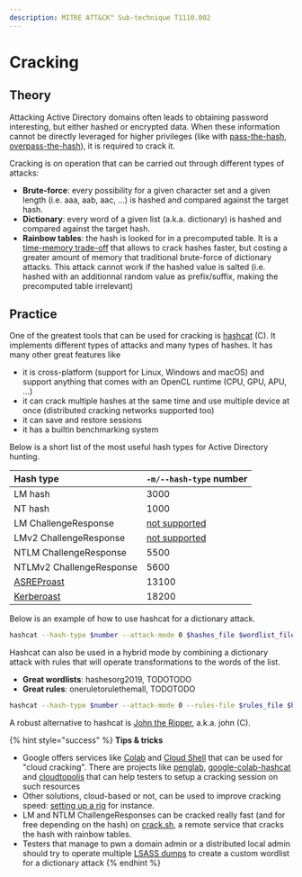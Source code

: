 ```yaml
---
description: MITRE ATT&CK™ Sub-technique T1110.002
---
```


# Cracking

## Theory

Attacking Active Directory domains often leads to obtaining password interesting, but either hashed or encrypted data. When these information cannot be directly leveraged for higher privileges \(like with [pass-the-hash](../abusing-lm-and-ntlm/pass-the-hash.md), [overpass-the-hash](../abusing-kerberos/overpass-the-hash.md)\), it is required to crack it.

Cracking is on operation that can be carried out through different types of attacks:

* **Brute-force**: every possibility for a given character set and a given length \(i.e. aaa, aab, aac, ...\) is hashed and compared against the target hash.
* **Dictionary**: every word of a given list \(a.k.a. dictionary\) is hashed and compared against the target hash.
* **Rainbow tables**: the hash is looked for in a precomputed table. It is a [time-memory trade-off](https://en.wikipedia.org/wiki/Space%E2%80%93time_tradeoff) that allows to crack hashes faster, but costing a greater amount of memory that traditional brute-force of dictionary attacks. This attack cannot work if the hashed value is salted \(i.e. hashed with an additionnal random value as prefix/suffix, making the precomputed table irrelevant\)

## Practice

One of the greatest tools that can be used for cracking is [hashcat](https://hashcat.net/hashcat/) \(C\). It implements different types of attacks and many types of hashes. It has many other great features like

* it is cross-platform \(support for Linux, Windows and macOS\) and support anything that comes with an OpenCL runtime \(CPU, GPU, APU, ...\)
* it can crack multiple hashes at the same time and use multiple device at once \(distributed cracking networks supported too\)
* it can save and restore sessions
* it has a builtin benchmarking system

Below is a short list of the most useful hash types for Active Directory hunting.

| Hash type | `-m/--hash-type` number |
| :--- | :--- |
| LM hash | 3000 |
| NT hash | 1000 |
| LM ChallengeResponse | [not supported](https://github.com/hashcat/hashcat/issues/78#issuecomment-276048841) |
| LMv2 ChallengeResponse | [not supported](https://github.com/hashcat/hashcat/issues/78#issuecomment-276048841) |
| NTLM ChallengeResponse | 5500 |
| NTLMv2 ChallengeResponse | 5600 |
| [ASREProast](../abusing-kerberos/asreproast.md) | 13100 |
| [Kerberoast](../abusing-kerberos/kerberoast.md) | 18200 |

Below is an example of how to use hashcat for a dictionary attack.

```bash
hashcat --hash-type $number --attack-mode 0 $hashes_file $wordlist_file
```

Hashcat can also be used in a hybrid mode by combining a dictionary attack with rules that will operate transformations to the words of the list.

* **Great wordlists**: hashesorg2019, TODOTODO
* **Great rules**: oneruletorulethemall, TODOTODO

```bash
hashcat --hash-type $number --attack-mode 0 --rules-file $rules_file $hashes_file $wordlist_file
```

A robust alternative to hashcat is [John the Ripper](https://github.com/openwall/john), a.k.a. john \(C\).

{% hint style="success" %}
**Tips & tricks**

* Google offers services like [Colab](https://colab.research.google.com/) and [Cloud Shell](https://console.cloud.google.com/home/dashboard?cloudshell=true) that can be used for "cloud cracking". There are projects like [penglab](https://github.com/mxrch/penglab), [google-colab-hashcat](https://github.com/ShutdownRepo/google-colab-hashcat) and [cloudtopolis](https://github.com/JoelGMSec/Cloudtopolis) that can help testers to setup a cracking session on such resources
* Other solutions, cloud-based or not, can be used to improve cracking speed: [setting up a rig](https://www.netmux.com/blog/how-to-build-a-password-cracking-rig) for instance.
* LM and NTLM ChallengeResponses can be cracked really fast \(and for free depending on the hash\) on [crack.sh](https://crack.sh/get-cracking/), a remote service that cracks the hash with rainbow tables.
* Testers that manage to pwn a domain admin or a distributed local admin should try to operate multiple [LSASS dumps](dumping/lsass.exe.md) to create a custom wordlist for a dictionary attack
{% endhint %}

